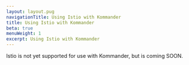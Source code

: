 ```yaml
---
layout: layout.pug
navigationTitle: Using Istio with Kommander
title: Using Istio with Kommander
beta: true
menuWeight: 1
excerpt: Using Istio with Kommander
---
```

Istio is not yet supported for use with Kommander, but is coming SOON. 
